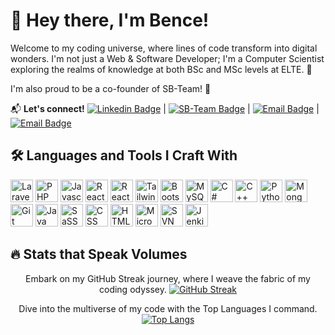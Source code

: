 # 👋 Hey there, I'm Bence!

Welcome to my coding universe, where lines of code transform into digital wonders. I'm not just a Web & Software Developer; I'm a Computer Scientist exploring the realms of knowledge at both BSc and MSc levels at ELTE. 🚀

I'm also proud to be a co-founder of SB-Team! 🎉

📬 **Let's connect!**
[![Linkedin Badge](https://img.shields.io/badge/-bonczbe-blue?style=for-the-badge&logo=Linkedin&logoColor=white)](https://www.linkedin.com/in/boncz-bence-7a41a6222) | [![SB-Team Badge](https://img.shields.io/badge/-SB--Team-FF8000?style=for-the-badge)](https://sb-team.hu/) | [![Email Badge](https://img.shields.io/badge/-bence%40sb--team.hu-FF4088?style=for-the-badge&logo=Gmail&logoColor=white)](mailto:bence@sb-team.hu) | [![Email Badge](https://img.shields.io/badge/-bonczbe%40gmail.com-FF4088?style=for-the-badge&logo=Gmail&logoColor=white)](mailto:bonczbe@gmail.com)

## 🛠️ Languages and Tools I Craft With
<p align="left">

<p align="left">
<img src="https://cdn.jsdelivr.net/gh/devicons/devicon/icons/laravel/laravel-plain-wordmark.svg" width="36" height="36" alt="Laravel"/>
<img src="https://cdn.jsdelivr.net/gh/devicons/devicon/icons/php/php-original.svg" width="36" height="36" alt="PHP"/>
<img src="https://cdn.jsdelivr.net/gh/devicons/devicon/icons/javascript/javascript-original.svg" width="36" height="36" alt="Javascript"/>
<img src="https://cdn.jsdelivr.net/gh/devicons/devicon/icons/react/react-original-wordmark.svg" width="36" height="36" alt="ReactJS"/>
<img src="https://cdn.jsdelivr.net/gh/devicons/devicon/icons/react/react-original-wordmark.svg" width="36" height="36" alt="React Native"/>
<img src="https://cdn.jsdelivr.net/gh/devicons/devicon/icons/tailwindcss/tailwindcss-plain.svg" width="36" height="36" alt="TailwindCSS"/>
<img src="https://cdn.jsdelivr.net/gh/devicons/devicon/icons/bootstrap/bootstrap-plain-wordmark.svg" width="36" height="36" alt="Bootstrap"/>
<img src="https://cdn.jsdelivr.net/gh/devicons/devicon/icons/mysql/mysql-original-wordmark.svg" width="36" height="36" alt="MySQL"/>
<img src="https://cdn.jsdelivr.net/gh/devicons/devicon/icons/csharp/csharp-plain.svg" width="36" height="36" alt="C#"/>
<img src="https://cdn.jsdelivr.net/gh/devicons/devicon/icons/cplusplus/cplusplus-plain.svg" width="36" height="36" alt="C++"/>
<img src="https://cdn.jsdelivr.net/gh/devicons/devicon/icons/python/python-original-wordmark.svg" width="36" height="36" alt="Python"/>
<img src="https://cdn.jsdelivr.net/gh/devicons/devicon/icons/mongodb/mongodb-original-wordmark.svg" width="36" height="36" alt="MongoDB"/>
<img src="https://cdn.jsdelivr.net/gh/devicons/devicon/icons/git/git-original-wordmark.svg" width="36" height="36" alt="Git"/>
<img src="https://cdn.jsdelivr.net/gh/devicons/devicon/icons/java/java-original.svg" width="36" height="36" alt="Java"/>
<img src="https://cdn.jsdelivr.net/gh/devicons/devicon/icons/sass/sass-original.svg" width="36" height="36" alt="SaSS"/>
<img src="https://cdn.jsdelivr.net/gh/devicons/devicon/icons/css3/css3-original-wordmark.svg" width="36" height="36" alt="CSS"/>
<img src="https://cdn.jsdelivr.net/gh/devicons/devicon/icons/html5/html5-original-wordmark.svg" width="36" height="36" alt="HTML5"/>
<img src="https://cdn.jsdelivr.net/gh/devicons/devicon/icons/microsoftsqlserver/microsoftsqlserver-plain-wordmark.svg" width="36" height="36" alt="Microsoft SQL Server"/>
<img src="https://cdn.jsdelivr.net/gh/devicons/devicon/icons/svn/svn-original-wordmark.svg" width="36" height="36" alt="SVN"/>
<img src="https://cdn.jsdelivr.net/gh/devicons/devicon/icons/jenkins/jenkins-original-wordmark.svg" width="36" height="36" alt="Jenkins"/>
</p>

## 🔥 Stats that Speak Volumes

<div align="center">

Embark on my GitHub Streak journey, where I weave the fabric of my coding odyssey. [![GitHub Streak](https://streak-stats.demolab.com?user=bonczbe&theme=dark&hide_border=true&date_format=%5BY%20%5DM%20j)](https://git.io/streak-stats)

Dive into the multiverse of my code with the Top Languages I command. [![Top Langs](https://github-readme-stats.vercel.app/api/top-langs/?username=bonczbe&show_icons=true&theme=tokyonight)](https://github.com/anuraghazra/github-readme-stats)
</div>
